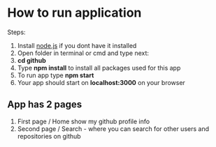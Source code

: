 # How to run application
Steps: 
1. Install [node.js](https://nodejs.org/en/) if you dont have it installed
1. Open folder in terminal or cmd and type next:
1. **cd github**
1. Type **npm install** to install all packages used for this app
1. To run app type **npm start**
1. Your app should start on **localhost:3000** on your browser


## App has 2 pages
1. First page / Home show my github profile info
1. Second page / Search - where you can search for other users and repositories on github

